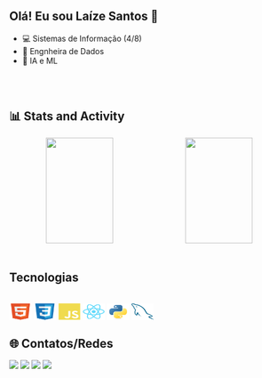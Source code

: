 ## Olá! Eu sou Laíze Santos 👋

- 💻 Sistemas de Informação (4/8)
- 🌱 Engnheira de Dados
- 🌱 IA e ML

<br><br>
## 📊 Stats and Activity
<div align="center">
<img width="49%" height="190px" src="https://github-readme-stats.vercel.app/api?username=Lize17&theme=dracula&hide_border=true&include_all_commits=false&count_private=true"/> <img width="49%" height="190px" src="https://github-readme-stats.vercel.app/api/top-langs/?username=Lize17&theme=dracula&hide_border=true&include_all_commits=false&count_private=true&layout=compact"/>
<br><br>
</div>

## Tecnologias 
<div style="display: inline_block"><br>
  
   <img align="center" alt="lize-HTML" height="30" width="40" src="https://raw.githubusercontent.com/devicons/devicon/master/icons/html5/html5-original.svg">
  <img align="center" alt="lize-CSS" height="30" width="40" src="https://raw.githubusercontent.com/devicons/devicon/master/icons/css3/css3-original.svg">
  <img align="center" alt="lize-Js" height="30" width="40" src="https://raw.githubusercontent.com/devicons/devicon/master/icons/javascript/javascript-plain.svg">
  <img align="center" alt="lize-React" height="30" width="40" src="https://raw.githubusercontent.com/devicons/devicon/master/icons/react/react-original.svg">
  <img align="center" alt="lize-Python" height="30" width="40" src="https://raw.githubusercontent.com/devicons/devicon/master/icons/python/python-original.svg">
  <img align="center" alt="lize-MySql" height="30" width="40" src="https://raw.githubusercontent.com/devicons/devicon/master/icons/mysql/mysql-original.svg">

 
</div>
 
## 

## 🌐 Contatos/Redes 
<div> 
  <a href="https://instagram.com/dev.lize" target="_blank"><img src="https://img.shields.io/badge/-Instagram-%23E4405F?style=for-the-badge&logo=instagram&logoColor=white" target="_blank"></a>
 <a href="https://" target="_blank"><img src="https://img.shields.io/badge/Discord-7289DA?style=for-the-badge&logo=discord&logoColor=white" target="_blank"></a> 
  <a href = "mailto:laizesantos13@gmail.com"><img src="https://img.shields.io/badge/-Gmail-%23333?style=for-the-badge&logo=gmail&logoColor=white" target="_blank"></a>
  <a href="https://https://www.linkedin.com/in/la%C3%ADze-santos/" target="_blank"><img src="https://img.shields.io/badge/-LinkedIn-%230077B5?style=for-the-badge&logo=linkedin&logoColor=white" target="_blank"></a> 
  
</div>
  
<!---
Lize17/Lize17 is a ✨ special ✨ repository because its `README.md` (this file) appears on your GitHub profile.
You can click the Preview link to take a look at your changes.
--->
